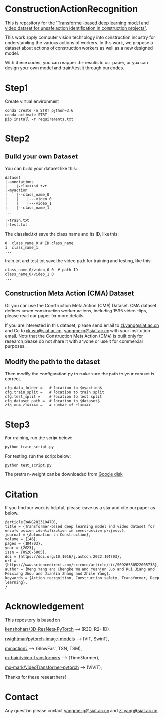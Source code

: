 # ConstructionActionRecognition

This is repository for the ["Transformer-based deep learning model and video dataset for unsafe action identification in construction projects"](https://www.sciencedirect.com/science/article/pii/S0926580522005738).

This work apply computer vision technology into construction industry for understanding the various actions of workers. In this work, we propose a dataset about actions of construction workers as well as a new designed model.

With these codes, you can reapper the results in our paper, or you can design your own model and train/test it through our codes. 


# Step1
Create virtual environment
```
conda create -n STRT python=3.6
conda activate STRT
pip install -r requirements.txt
```

# Step2 

## Build your own Dataset
You can build your dataset like this:
```
dataset
|-annotations
|    |-classInd.txt
|-myaction
|    |--class_name_0
|    |    |---video_0
|    |    |---video_1
|    |--class_name_1
...

|-train.txt
|-test.txt
```

The classInd.txt save the class name and its ID, like this:
```
0  class_name_0 # ID class_name
1  class_name_1
...

```

train.txt and test.txt save the video path for training and testing, like this:
```
class_name_0/video_0 0  # path ID
class_name_0/video_1 0
...
```

##  Construction Meta Action (CMA) Dataset
Or you can use the Construction Meta Action (CMA) Dataset. CMA dataset defines seven construction worker actions, including 1595 video clips, 
please read our paper for more details.

If you are interested in this dataset, please send email to zl.yang@siat.ac.cn and Cc to ck.wu@siat.ac.cn, yangmeng@siat.ac.cn with your institution email.
Note that the Construction Meta Action (CMA) is built only for research,please do not share it with anyone or use it for commercial purposes.

## Modify the path to the dataset
Then modify the configuration.py to make sure the path to your dataset is correct.
```
cfg.data_folder =   # location to $myaction$
cfg.train_split =   # location to train split
cfg.test_split =    # location to test split
cfg.dataset_path =  # location to $dataset$
cfg.num_classes =   # number of classes
```

# Step3
For training, run the script below:
```
python train_script.py
```

For testing, run the script below:
```
python test_script.py
```
The pretrain-weight can be downloaded from [Google disk](https://drive.google.com/file/d/1z5nWkpQxLxXOQn-5K4eQ9riOBWqm-xkz/view?usp=share_link)

# Citation
If you find our work is helpful, please leave us a star and cite our paper as below.
```
@article{YANG2023104703,
title = {Transformer-based deep learning model and video dataset for unsafe action identification in construction projects},
journal = {Automation in Construction},
volume = {146},
pages = {104703},
year = {2023},
issn = {0926-5805},
doi = {https://doi.org/10.1016/j.autcon.2022.104703},
url = {https://www.sciencedirect.com/science/article/pii/S0926580522005738},
author = {Meng Yang and Chengke Wu and Yuanjun Guo and Rui Jiang and Feixiang Zhou and Jianlin Zhang and Zhile Yang},
keywords = {Action recognition, Construction safety, Transformer, Deep learning},
}
```

# Acknowledgement
This repository is based on 

[kenshohara/3D-ResNets-PyTorch](https://github.com/kenshohara/3D-ResNets-PyTorch.git) --> (R3D, R2+1D), 

[rwightman/pytorch-image-models](https://github.com/rwightman/pytorch-image-models.git) --> (ViT, SwinT),

[mmaction2](https://github.com/open-mmlab/mmaction2.git) --> (SlowFast, TSN, TSM),

[m-bain/video-transformers](https://github.com/m-bain/video-transformers) --> (TimeSformer),

[mx-mark/VideoTransformer-pytorch](https://github.com/mx-mark/VideoTransformer-pytorch) --> (ViViT),

Thanks for these researchers!

# Contact
Any question please contact yangmeng@siat.ac.cn and zl.yang@siat.ac.cn.

